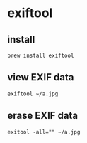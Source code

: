 # exiftool

## install

`brew install exiftool`

## view EXIF data

`exiftool ~/a.jpg`

## erase EXIF data

`exitool -all="" ~/a.jpg`
